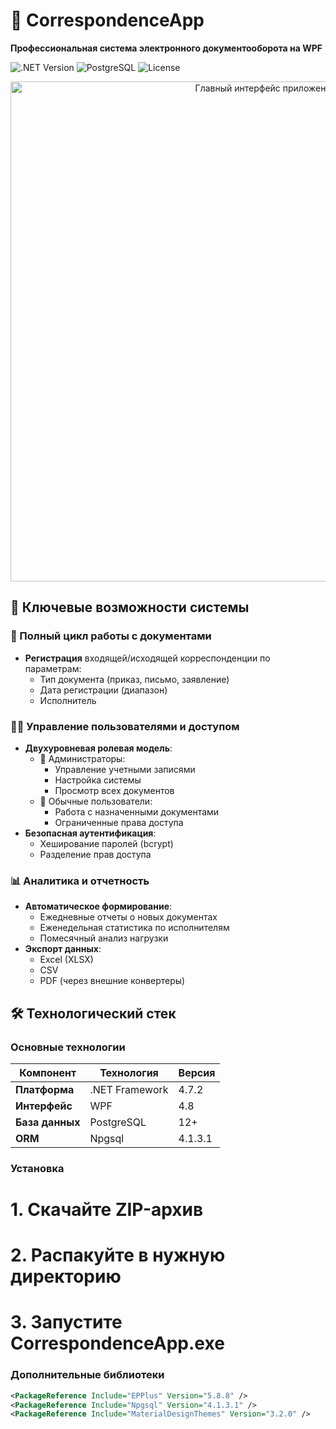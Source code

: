 # 📨 CorrespondenceApp  
**Профессиональная система электронного документооборота на WPF**

![.NET Version](https://img.shields.io/badge/.NET-4.7.2-blue)
![PostgreSQL](https://img.shields.io/badge/PostgreSQL-12+-brightgreen)
![License](https://img.shields.io/badge/License-MIT-orange)

<div align="center">
  <img src="docs/app-screenshot.png" width="800" alt="Главный интерфейс приложения">
</div>

## 🚀 Ключевые возможности системы

### 📄 Полный цикл работы с документами
- **Регистрация** входящей/исходящей корреспонденции
 по параметрам:
  - Тип документа (приказ, письмо, заявление)
  - Дата регистрации (диапазон)
  - Исполнитель

### 👨‍💻 Управление пользователями и доступом
- **Двухуровневая ролевая модель**:
  - 👑 Администраторы:
    - Управление учетными записями
    - Настройка системы
    - Просмотр всех документов
  - 📝 Обычные пользователи:
    - Работа с назначенными документами
    - Ограниченные права доступа
- **Безопасная аутентификация**:
  - Хеширование паролей (bcrypt)
  - Разделение прав достyпа


### 📊 Аналитика и отчетность
- **Автоматическое формирование**:
  - Ежедневные отчеты о новых документах
  - Еженедельная статистика по исполнителям
  - Помесячный анализ нагрузки
- **Экспорт данных**:
  - Excel (XLSX)
  - CSV
  - PDF (через внешние конвертеры)

## 🛠 Технологический стек

### Основные технологии
| Компонент       | Технология                  | Версия     |
|-----------------|-----------------------------|------------|
| **Платформа**   | .NET Framework              | 4.7.2      |
| **Интерфейс**   | WPF                         | 4.8        |
| **База данных** | PostgreSQL                  | 12+        |
| **ORM**         | Npgsql                      | 4.1.3.1    |

### Установка
# 1. Скачайте ZIP-архив
# 2. Распакуйте в нужную директорию
# 3. Запустите CorrespondenceApp.exe

### Дополнительные библиотеки
```xml
<PackageReference Include="EPPlus" Version="5.8.8" />
<PackageReference Include="Npgsql" Version="4.1.3.1" />
<PackageReference Include="MaterialDesignThemes" Version="3.2.0" />

